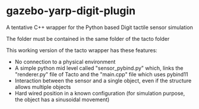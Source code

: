 # gazebo-yarp-digit-plugin
A tentative C++ wrapper for the Python based Digit tactile sensor simulation

The folder must be contained in the same folder of the tacto folder

This working version of the tacto wrapper has these features:
- No connection to a physical environment
- A simple python mid level called "sensor_pybind.py" which, links the "renderer.py" file of Tacto and the "main.cpp" file which uses pybind11
- Interaction between the sensor and a single object, even if the structure allows multiple objects
- Hard wired position in a known configuration (for simulation purpose, the object has a sinusoidal movement)

